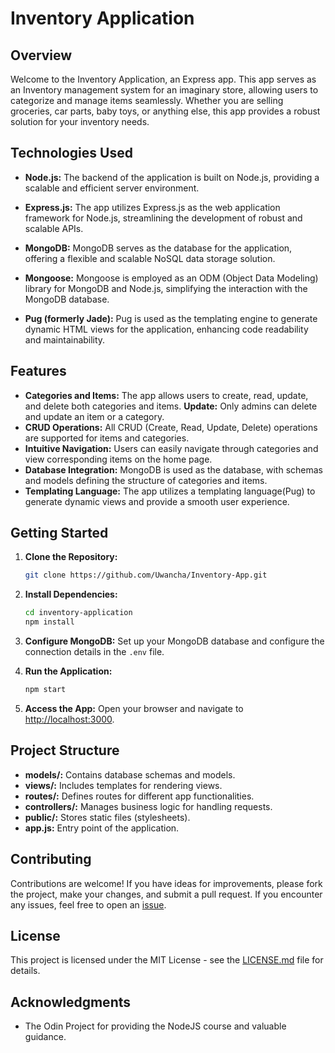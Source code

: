 # Inventory Application

## Overview

Welcome to the Inventory Application, an Express app. This app serves as an Inventory management system for an imaginary store, allowing users to categorize and manage items seamlessly. Whether you are selling groceries, car parts, baby toys, or anything else, this app provides a robust solution for your inventory needs.

## Technologies Used

- **Node.js:** The backend of the application is built on Node.js, providing a scalable and efficient server environment.

- **Express.js:** The app utilizes Express.js as the web application framework for Node.js, streamlining the development of robust and scalable APIs.

- **MongoDB:** MongoDB serves as the database for the application, offering a flexible and scalable NoSQL data storage solution.

- **Mongoose:** Mongoose is employed as an ODM (Object Data Modeling) library for MongoDB and Node.js, simplifying the interaction with the MongoDB database.

- **Pug (formerly Jade):** Pug is used as the templating engine to generate dynamic HTML views for the application, enhancing code readability and maintainability.

## Features

- **Categories and Items:** The app allows users to create, read, update, and delete both categories and items. **Update:** Only admins can delete and update an item or a category.
- **CRUD Operations:** All CRUD (Create, Read, Update, Delete) operations are supported for items and categories.
- **Intuitive Navigation:** Users can easily navigate through categories and view corresponding items on the home page.
- **Database Integration:** MongoDB is used as the database, with schemas and models defining the structure of categories and items.
- **Templating Language:** The app utilizes a templating language(Pug) to generate dynamic views and provide a smooth user experience.

## Getting Started

1. **Clone the Repository:**
   ```bash
   git clone https://github.com/Uwancha/Inventory-App.git
   ```

2. **Install Dependencies:**
   ```bash
   cd inventory-application
   npm install
   ```

3. **Configure MongoDB:**
   Set up your MongoDB database and configure the connection details in the `.env` file.

4. **Run the Application:**
   ```bash
   npm start
   ```

5. **Access the App:**
   Open your browser and navigate to [http://localhost:3000](http://localhost:3000).

## Project Structure

- **models/:** Contains database schemas and models.
- **views/:** Includes templates for rendering views.
- **routes/:** Defines routes for different app functionalities.
- **controllers/:** Manages business logic for handling requests.
- **public/:** Stores static files (stylesheets).
- **app.js:** Entry point of the application.

## Contributing

Contributions are welcome! If you have ideas for improvements, please fork the project, make your changes, and submit a pull request. If you encounter any issues, feel free to open an [issue](https://github.com/Uwancha/Inventory-App/issues).

## License

This project is licensed under the MIT License - see the [LICENSE.md](LICENSE.md) file for details.

## Acknowledgments

- The Odin Project for providing the NodeJS course and valuable guidance.
